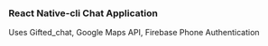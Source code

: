 ### React Native-cli  Chat Application

Uses Gifted_chat, Google Maps API, Firebase Phone Authentication